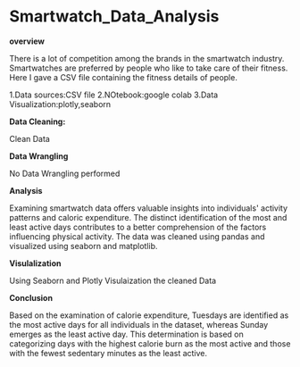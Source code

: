 # Smartwatch_Data_Analysis


**overview**


There is a lot of competition among the brands in the smartwatch industry. Smartwatches are preferred by people who like to take care of their fitness. Here I gave a CSV file containing the fitness details of people.


1.Data sources:CSV file
2.NOtebook:google colab
3.Data Visualization:plotly,seaborn


**Data Cleaning:**

Clean Data

**Data Wrangling**

No Data Wrangling performed

**Analysis**

Examining smartwatch data offers valuable insights into individuals' activity patterns and caloric expenditure. The distinct identification of the most and least active days contributes to a better comprehension of the factors influencing physical activity. The data was cleaned using pandas and visualized using seaborn and matplotlib.

**Visulalization**

Using Seaborn and Plotly Visulaization the cleaned Data

**Conclusion**

Based on the examination of calorie expenditure, Tuesdays are identified as the most active days for all individuals in the dataset, whereas Sunday emerges as the least active day. This determination is based on categorizing days with the highest calorie burn as the most active and those with the fewest sedentary minutes as the least active.















